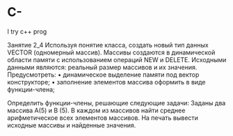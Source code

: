 # C-
I try c++ prog

Занятие 2_4 Используя понятие класса, создать новый тип данных VECTOR (одномерный массив).
Массивы создаются в динамической области памяти с использованием операций NEW и DELETE. Исходными данными являются:
реальный размер массивов и их значения.
Предусмотреть:
• динамическое выделение памяти под вектор конструкторе;
• заполнение элементов массива оформить в виде функции-члена;

Определить функции-члены, решающие следующие задачи:
Заданы два массива А(5) и В (5). В каждом из массивов найти среднее арифметическое всех элементов массивов. На печать вывести исходные массивы и найденные значения.
